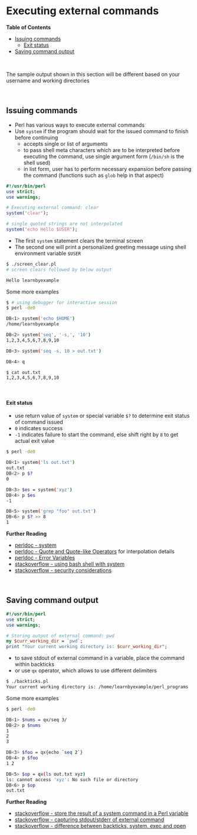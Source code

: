# <a name="executing-external-commands"></a>Executing external commands

**Table of Contents**

* [Issuing commands](#issuing-commands)
    * [Exit status](#exit-status)
* [Saving command output](#saving-command-output)

<br>

The sample output shown in this section will be different based on your username and working directories

<br>

## <a name="issuing-commands"></a>Issuing commands

* Perl has various ways to execute external commands
* Use `system` if the program should wait for the issued command to finish before continuing
    * accepts single or list of arguments
    * to pass shell meta characters which are to be interpreted before executing the command, use single argument form (`/bin/sh` is the shell used)
    * in list form, user has to perform necessary expansion before passing the command (functions such as `glob` help in that aspect)

```perl
#!/usr/bin/perl
use strict;
use warnings;

# Executing external command: clear
system('clear');

# single quoted strings are not interpolated
system('echo Hello $USER');
```

* The first `system` statement clears the terminal screen
* The second one will print a personalized greeting message using shell environment variable `$USER`

```bash
$ ./screen_clear.pl
# screen clears followed by below output

Hello learnbyexample
```

Some more examples

```bash
$ # using debugger for interactive session
$ perl -de0

DB<1> system('echo $HOME')
/home/learnbyexample

DB<2> system('seq', '-s,', '10')
1,2,3,4,5,6,7,8,9,10

DB<3> system('seq -s, 10 > out.txt')

DB<4> q

$ cat out.txt
1,2,3,4,5,6,7,8,9,10
```

<br>

#### <a name="exit-status"></a>Exit status

* use return value of `system` or special variable `$?` to determine exit status of command issued
* `0` indicates success
* `-1` indicates failure to start the command, else shift right by `8` to get actual exit value

```bash
$ perl -de0

DB<1> system('ls out.txt')
out.txt
DB<2> p $?
0

DB<3> $es = system('xyz')
DB<4> p $es
-1

DB<5> system('grep "foo" out.txt')
DB<6> p $? >> 8
1
```

**Further Reading**

* [perldoc - system](https://perldoc.perl.org/functions/system.html)
* [perldoc - Quote and Quote-like Operators](https://perldoc.perl.org/perlop.html#Quote-and-Quote-like-Operators) for interpolation details
* [perldoc - Error Variables](https://perldoc.perl.org/perlvar.html#Error-Variables)
* [stackoverflow - using bash shell with system](https://stackoverflow.com/questions/571368/how-can-i-use-bash-syntax-in-perls-system)
* [stackoverflow - security considerations](https://stackoverflow.com/questions/13023594/executing-system-commands-safely-while-coding-in-perl)

<br>

## <a name="saving-command-output"></a>Saving command output

```perl
#!/usr/bin/perl
use strict;
use warnings;

# Storing output of external command: pwd
my $curr_working_dir = `pwd`;
print "Your current working directory is: $curr_working_dir";
```

* to save stdout of external command in a variable, place the command within backticks
* or use `qx` operator, which allows to use different delimiters

```bash
$ ./backticks.pl 
Your current working directory is: /home/learnbyexample/perl_programs
```

Some more examples

```bash
$ perl -de0

DB<1> $nums = qx/seq 3/
DB<2> p $nums
1
2
3

DB<3> $foo = qx{echo `seq 2`}
DB<4> p $foo
1 2

DB<5> $op = qx(ls out.txt xyz)
ls: cannot access 'xyz': No such file or directory
DB<6> p $op
out.txt
```

**Further Reading**

* [stackoverflow - store the result of a system command in a Perl variable](https://stackoverflow.com/questions/3854651/how-can-i-store-the-result-of-a-system-command-in-a-perl-variable)
* [stackoverflow - capturing stdout/stderr of external command](https://stackoverflow.com/questions/3263912/how-to-discard-stderr-from-an-external-command-in-perl)
* [stackoverflow - difference between backticks, system, exec and open](https://stackoverflow.com/questions/799968/whats-the-difference-between-perls-backticks-system-and-exec)

